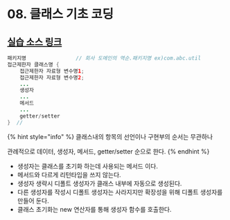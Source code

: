 # 08. 클래스 기초 코딩

## [실습 소스 링크](https://github.com/jinrang2/TJS_BigData/tree/master/src/1_JAVA/ch08_class1)

```java
패키지명                // 회사 도메인의 역순.패키지명 ex)com.abc.util
접근제한자 클래스명 {
    접근제한자 자료형 변수명1;
    접근제한자 자료형 변수명2;
    ...
    생성자
    ...
    메서드
    ...
    getter/setter
}  //
```

{% hint style="info" %}
클래스내의 항목의 선언이나 구현부의 순서는 무관하나

관례적으로 데이터, 생성자, 메서드, getter/setter 순으로 한다.
{% endhint %}

* 생성자는 클래스를 초기화 하는데 사용되는 메서드 이다.
* 메서드와 다르게 리턴타입을 쓰지 않는다.
* 생성자 생략시 디폴트 생성자가 클래스 내부에 자동으로 생성된다.
* 다른 생성자를 작성시 디폴트 생성자는 사라지지만 확장성을 위해 디폴트 생성자를 만들어 둔다.
* 클래스 초기화는 new 연산자를 통해 생성자 함수를 호출한다.

